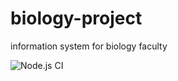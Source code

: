 # biology-project
information system for biology faculty

![Node.js CI](https://github.com/meamuri/biology-project/workflows/Node.js%20CI/badge.svg?branch=develop)
